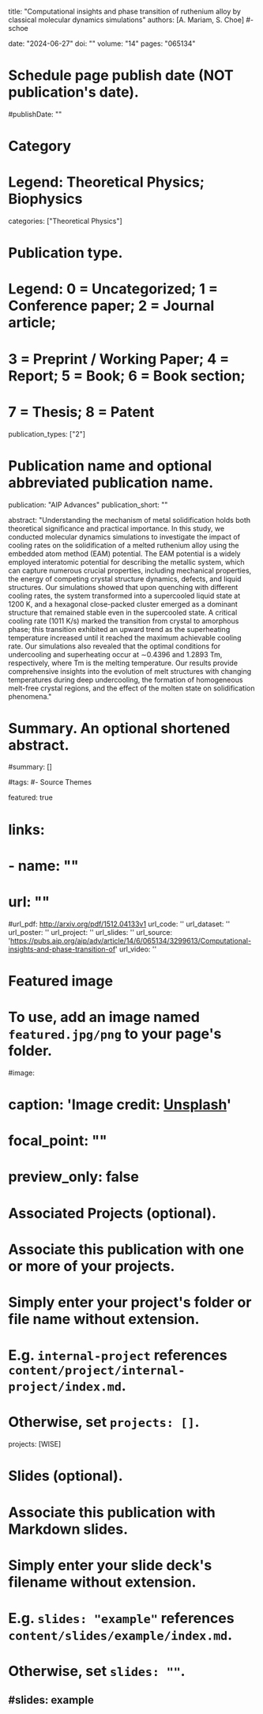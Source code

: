 title: "Computational insights and phase transition of ruthenium alloy by classical molecular dynamics simulations"
authors: [A. Mariam, S. Choe]
#- schoe

date: "2024-06-27"
doi: ""
volume: "14"
pages: "065134"

# Schedule page publish date (NOT publication's date).
#publishDate: ""

# Category
# Legend:  Theoretical Physics; Biophysics
categories: ["Theoretical Physics"]

# Publication type.
# Legend: 0 = Uncategorized; 1 = Conference paper; 2 = Journal article;
# 3 = Preprint / Working Paper; 4 = Report; 5 = Book; 6 = Book section;
# 7 = Thesis; 8 = Patent
publication_types: ["2"]

# Publication name and optional abbreviated publication name.
publication: "AIP Advances"
publication_short: ""

abstract: "Understanding the mechanism of metal solidification holds both theoretical significance and practical importance. In this study, we conducted molecular dynamics simulations to investigate the impact of cooling rates on the solidification of a melted ruthenium alloy using the embedded atom method (EAM) potential. The EAM potential is a widely employed interatomic potential for describing the metallic system, which can capture numerous crucial properties, including mechanical properties, the energy of competing crystal structure dynamics, defects, and liquid structures. Our simulations showed that upon quenching with different cooling rates, the system transformed into a supercooled liquid state at 1200 K, and a hexagonal close-packed cluster emerged as a dominant structure that remained stable even in the supercooled state. A critical cooling rate (1011 K/s) marked the transition from crystal to amorphous phase; this transition exhibited an upward trend as the superheating temperature increased until it reached the maximum achievable cooling rate. Our simulations also revealed that the optimal conditions for undercooling and superheating occur at ∼0.4396 and 1.2893 Tm, respectively, where Tm is the melting temperature. Our results provide comprehensive insights into the evolution of melt structures with changing temperatures during deep undercooling, the formation of homogeneous melt-free crystal regions, and the effect of the molten state on solidification phenomena."

# Summary. An optional shortened abstract.
#summary: []

#tags:
#- Source Themes

featured: true

# links:
# - name: ""
#   url: ""
#url_pdf: http://arxiv.org/pdf/1512.04133v1
url_code: ''
url_dataset: ''
url_poster: ''
url_project: ''
url_slides: ''
url_source: 'https://pubs.aip.org/aip/adv/article/14/6/065134/3299613/Computational-insights-and-phase-transition-of'
url_video: ''

# Featured image
# To use, add an image named `featured.jpg/png` to your page's folder.
#image:
#  caption: 'Image credit: [**Unsplash**](https://unsplash.com/photos/jdD8gXaTZsc)'
#  focal_point: ""
#  preview_only: false

# Associated Projects (optional).
#   Associate this publication with one or more of your projects.
#   Simply enter your project's folder or file name without extension.
#   E.g. `internal-project` references `content/project/internal-project/index.md`.
#   Otherwise, set `projects: []`.
projects: [WISE]

# Slides (optional).
#   Associate this publication with Markdown slides.
#   Simply enter your slide deck's filename without extension.
#   E.g. `slides: "example"` references `content/slides/example/index.md`.
#   Otherwise, set `slides: ""`.
#slides: example
---


